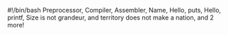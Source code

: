 #!/bin/bash
Preprocessor, Compiler,  Assembler, Name, Hello, puts, Hello, printf, Size is not grandeur, and territory does not make a nation, and 2 more!
